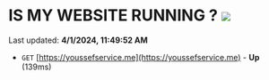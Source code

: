 # IS MY WEBSITE RUNNING ? [![](https://img.shields.io/static/v1?label=Sponsor&message=%E2%9D%A4&logo=GitHub&color=%23fe8e86)](https://github.com/sponsors/<username>)

Last updated: **4/1/2024, 11:49:52 AM**

- `GET` [https://youssefservice.me](https://youssefservice.me) - **Up** (139ms)
